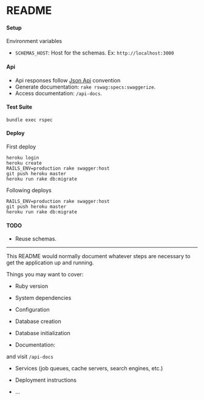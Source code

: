 # README


#### Setup

Environment variables 
- `SCHEMAS_HOST`: Host for the schemas. Ex: `http://localhost:3000` 

#### Api

- Api responses follow [Json Api](https://jsonapi.org) convention
- Generate documentation: `rake rswag:specs:swaggerize`.
- Access documentation: `/api-docs`.

#### Test Suite

`bundle exec rspec`


#### Deploy

First deploy

```
heroku login
heroku create
RAILS_ENV=production rake swagger:host
git push heroku master
heroku run rake db:migrate
```

Following deploys

```
RAILS_ENV=production rake swagger:host
git push heroku master
heroku run rake db:migrate
```


#### TODO

- Reuse schemas.

---

This README would normally document whatever steps are necessary to get the
application up and running.

Things you may want to cover:

* Ruby version

* System dependencies

* Configuration

* Database creation

* Database initialization



* Documentation: 

 and visit `/api-docs`




* Services (job queues, cache servers, search engines, etc.)

* Deployment instructions

* ...
